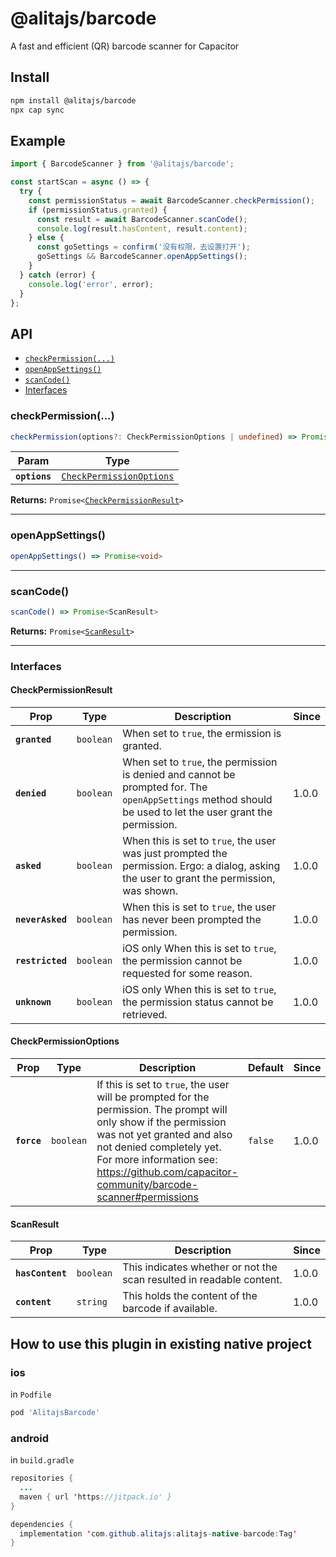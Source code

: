 # @alitajs/barcode

A fast and efficient (QR) barcode scanner for Capacitor

## Install

```bash
npm install @alitajs/barcode
npx cap sync
```

## Example

```js
import { BarcodeScanner } from '@alitajs/barcode';

const startScan = async () => {
  try {
    const permissionStatus = await BarcodeScanner.checkPermission();
    if (permissionStatus.granted) {
      const result = await BarcodeScanner.scanCode();
      console.log(result.hasContent, result.content);
    } else {
      const goSettings = confirm('没有权限，去设置打开');
      goSettings && BarcodeScanner.openAppSettings();
    }
  } catch (error) {
    console.log('error', error);
  }
};
```

## API

<docgen-index>

* [`checkPermission(...)`](#checkpermission)
* [`openAppSettings()`](#openappsettings)
* [`scanCode()`](#scancode)
* [Interfaces](#interfaces)

</docgen-index>

<docgen-api>
<!--Update the source file JSDoc comments and rerun docgen to update the docs below-->

### checkPermission(...)

```typescript
checkPermission(options?: CheckPermissionOptions | undefined) => Promise<CheckPermissionResult>
```

| Param         | Type                                                                      |
| ------------- | ------------------------------------------------------------------------- |
| **`options`** | <code><a href="#checkpermissionoptions">CheckPermissionOptions</a></code> |

**Returns:** <code>Promise&lt;<a href="#checkpermissionresult">CheckPermissionResult</a>&gt;</code>

--------------------


### openAppSettings()

```typescript
openAppSettings() => Promise<void>
```

--------------------


### scanCode()

```typescript
scanCode() => Promise<ScanResult>
```

**Returns:** <code>Promise&lt;<a href="#scanresult">ScanResult</a>&gt;</code>

--------------------


### Interfaces


#### CheckPermissionResult

| Prop             | Type                 | Description                                                                                                                                                | Since |
| ---------------- | -------------------- | ---------------------------------------------------------------------------------------------------------------------------------------------------------- | ----- |
| **`granted`**    | <code>boolean</code> | When set to `true`, the ermission is granted.                                                                                                              |       |
| **`denied`**     | <code>boolean</code> | When set to `true`, the permission is denied and cannot be prompted for. The `openAppSettings` method should be used to let the user grant the permission. | 1.0.0 |
| **`asked`**      | <code>boolean</code> | When this is set to `true`, the user was just prompted the permission. Ergo: a dialog, asking the user to grant the permission, was shown.                 | 1.0.0 |
| **`neverAsked`** | <code>boolean</code> | When this is set to `true`, the user has never been prompted the permission.                                                                               | 1.0.0 |
| **`restricted`** | <code>boolean</code> | iOS only When this is set to `true`, the permission cannot be requested for some reason.                                                                   | 1.0.0 |
| **`unknown`**    | <code>boolean</code> | iOS only When this is set to `true`, the permission status cannot be retrieved.                                                                            | 1.0.0 |


#### CheckPermissionOptions

| Prop        | Type                 | Description                                                                                                                                                                                                                                                              | Default            | Since |
| ----------- | -------------------- | ------------------------------------------------------------------------------------------------------------------------------------------------------------------------------------------------------------------------------------------------------------------------ | ------------------ | ----- |
| **`force`** | <code>boolean</code> | If this is set to `true`, the user will be prompted for the permission. The prompt will only show if the permission was not yet granted and also not denied completely yet. For more information see: https://github.com/capacitor-community/barcode-scanner#permissions | <code>false</code> | 1.0.0 |


#### ScanResult

| Prop             | Type                 | Description                                                          | Since |
| ---------------- | -------------------- | -------------------------------------------------------------------- | ----- |
| **`hasContent`** | <code>boolean</code> | This indicates whether or not the scan resulted in readable content. | 1.0.0 |
| **`content`**    | <code>string</code>  | This holds the content of the barcode if available.                  | 1.0.0 |

</docgen-api>

## How to use this plugin in existing native project

### ios

in `Podfile`

```ruby
pod 'AlitajsBarcode'
```

### android

in `build.gradle`

```java
repositories {
  ...
  maven { url 'https://jitpack.io' }
}

dependencies {
  implementation 'com.github.alitajs:alitajs-native-barcode:Tag'
}
```

